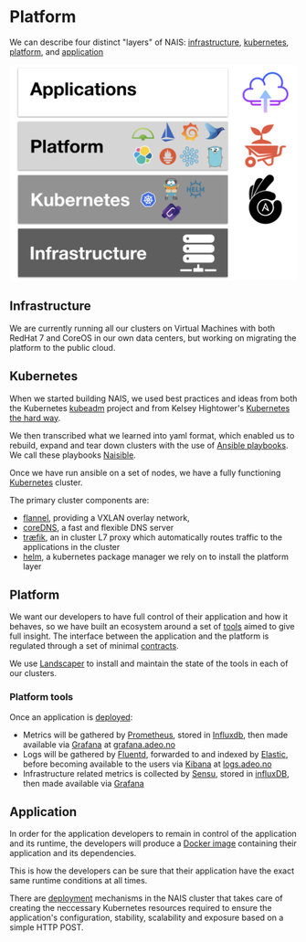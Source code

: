 Platform
========

We can describe four distinct "layers" of NAIS: [infrastructure](/about.md#infrastructure), [kubernetes](/about.md#kubernetes), [platform](/about.md#platform), and [application](/about.md#application)

![overview](/_media/overview.png)


## Infrastructure

We are currently running all our clusters on Virtual Machines with both RedHat 7 and CoreOS in our own data centers, but working on migrating the platform to the public cloud.


## Kubernetes

When we started building NAIS, we used best practices and ideas from both the Kubernetes [kubeadm](https://github.com/kubernetes/kubeadm) project and from Kelsey Hightower's [Kubernetes the hard way](https://github.com/kelseyhightower/kubernetes-the-hard-way).

We then transcribed what we learned into yaml format, which enabled us to rebuild, expand and tear down clusters with the use of [Ansible playbooks](http://docs.ansible.com/ansible/latest/playbooks.html). We call these playbooks [Naisible](https://github.com/nais/naisible).

Once we have run ansible on a set of nodes, we have a fully functioning [Kubernetes](https://kubernetes.io/) cluster.

The primary cluster components are:
* [flannel](https://github.com/coreos/flannel), providing a VXLAN overlay network,
* [coreDNS](https://github.com/coredns/coredns), a fast and flexible DNS server
* [træfik](https://traefik.io/), an in cluster L7 proxy which automatically routes traffic to the applications in the cluster
* [helm](https://github.com/kubernetes/helm), a kubernetes package manager we rely on to install the platform layer


## Platform

We want our developers to have full control of their application and how it behaves, so we have built an ecosystem around a set of [tools](/platform.md#platform-tools) aimed to give full insight. The interface between the application and the platform is regulated through a set of minimal [contracts](/#contracts).

We use [Landscaper](https://github.com/Eneco/landscaper) to install and maintain the state of the tools in each of our clusters.


### Platform tools

Once an application is [deployed](/dev-guide/naisd.md#deploy):
* Metrics will be gathered by [Prometheus](https://prometheus.io/), stored in [Influxdb](https://www.influxdata.com/time-series-platform/influxdb/), then made available via [Grafana](https://grafana.com/) at [grafana.adeo.no](https://grafana.adeo.no/)
* Logs will be gathered by [Fluentd](https://www.fluentd.org/), forwarded to and indexed by [Elastic](https://www.elastic.co/), before becoming available to the users via [Kibana](https://www.elastic.co/products/kibana) at [logs.adeo.no](https://logs.adeo.no/)
* Infrastructure related metrics is collected by [Sensu](https://sensuapp.org/), stored in [influxDB](https://www.influxdata.com/time-series-platform/influxdb/), then made available via [Grafana](https://grafana.com/)


## Application

In order for the application developers to remain in control of the application and its runtime, the developers will produce a [Docker image](https://docs.docker.com/engine/reference/commandline/images/) containing their application and its dependencies.

This is how the developers can be sure that their application have the exact same runtime conditions at all times.

There are [deployment](/dev-guide/naisd.md) mechanisms in the NAIS cluster that takes care of creating the neccessary Kubernetes resources required to ensure the application's configuration, stability, scalability and exposure based on a simple HTTP POST.
